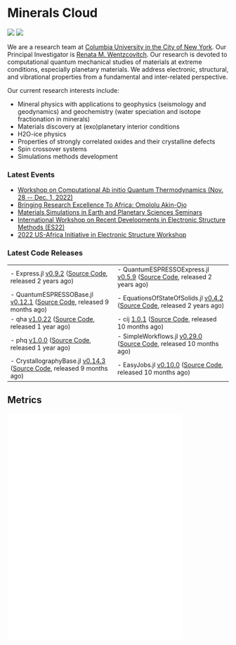 # Minerals Cloud



[![](https://img.shields.io/twitter/follow/MineralsCloud?style=social)](https://twitter.com/MineralsCloud)
[![](https://img.shields.io/badge/Contact_Us-green.svg)](mailto:rmw2150@columbia.edu)

We are a research team at [Columbia University in the City of New York](https://www.columbia.edu/).
Our Principal Investigator is [Renata M. Wentzcovitch](https://www.apam.columbia.edu/faculty/renata-wentzcovitch).
Our research is devoted to computational quantum mechanical studies of materials at extreme conditions, especially
planetary materials. We address electronic, structural, and vibrational properties from a fundamental and inter-related
perspective.

Our current research interests include:
- Mineral physics with applications to geophysics (seismology and geodynamics) and geochemistry (water speciation and
isotope fractionation in minerals)
- Materials discovery at (exo)planetary interior conditions
- H2O-ice physics
- Properties of strongly correlated oxides and their crystalline defects
- Spin crossover systems
- Simulations methods development

### Latest Events

- [Workshop on Computational Ab initio Quantum Thermodynamics (Nov. 28 -- Dec. 1, 2022)](https://github.com/MineralsCloud/WorkshopFall2022)
- [Bringing Research Excellence To Africa: Omololu Akin-Ojo](http://www.mineralscloud.com/events/)
- [Materials Simulations in Earth and Planetary Sciences Seminars](https://www.apam.columbia.edu/materials-simulations-earth-and-planetary-sciences-seminars)
- [International Workshop on Recent Developments in Electronic Structure Methods (ES22)](https://www.apam.columbia.edu/international-workshop-recent-developments-electronic-structure-es22-1)
- [2022 US-Africa Initiative in Electronic Structure Workshop](https://usafricainitiative.org/MayWorkshop2022/)

### Latest Code Releases

<table border="0">
    <tr>
        <td>
            - Express.jl <a href="https://github.com/MineralsCloud/Express.jl/releases/tag/v0.9.2">v0.9.2</a> (<a
                href="https://github.com/MineralsCloud/Express.jl">Source Code</a>, released
            2 years ago)
        </td>
        <td>
            - QuantumESPRESSOExpress.jl <a href="https://github.com/MineralsCloud/QuantumESPRESSOExpress.jl/releases/tag/v0.5.9">v0.5.9</a> (<a
                href="https://github.com/MineralsCloud/QuantumESPRESSOExpress.jl">Source Code</a>, released
            2 years ago)
        </td>
    </tr>
    <tr>
        <td>
            - QuantumESPRESSOBase.jl <a href="https://github.com/MineralsCloud/QuantumESPRESSOBase.jl/releases/tag/v0.12.1">v0.12.1</a> (<a
                href="https://github.com/MineralsCloud/QuantumESPRESSOBase.jl">Source Code</a>, released
            9 months ago)
        </td>
        <td>
            - EquationsOfStateOfSolids.jl <a href="https://github.com/MineralsCloud/EquationsOfStateOfSolids.jl/releases/tag/v0.4.2">v0.4.2</a> (<a
                href="https://github.com/MineralsCloud/EquationsOfStateOfSolids.jl">Source Code</a>, released
            2 years ago)
        </td>
    </tr>
    <tr>
        <td>
            - qha <a href="https://github.com/MineralsCloud/qha/releases/tag/v1.0.22">v1.0.22</a> (<a href="https://github.com/MineralsCloud/qha">Source Code</a>,
            released 1 year ago)
        </td>
        <td>
            - cij <a href="https://github.com/MineralsCloud/cij/releases/tag/1.0.1">1.0.1</a> (<a href="https://github.com/MineralsCloud/cij">Source Code</a>,
            released 10 months ago)
        </td>
    </tr>
    <tr>
        <td>
            - phq <a href="https://github.com/MineralsCloud/phq/releases/tag/1.0.0">v1.0.0</a> (<a href="https://github.com/MineralsCloud/phq">Source Code</a>,
            released 1 year ago)
        </td>
        <td>
            - SimpleWorkflows.jl <a href="https://github.com/MineralsCloud/SimpleWorkflows.jl/releases/tag/v0.29.0">v0.29.0</a> (<a
                href="https://github.com/MineralsCloud/SimpleWorkflows.jl">Source Code</a>, released
            10 months ago)
        </td>
    </tr>
    <tr>
        <td>
            - CrystallographyBase.jl <a href="https://github.com/MineralsCloud/CrystallographyBase.jl/releases/tag/v0.14.3">v0.14.3</a> (<a
                href="https://github.com/MineralsCloud/CrystallographyBase.jl">Source Code</a>, released
            9 months ago)
        </td>
        <td>
            - EasyJobs.jl <a href="https://github.com/MineralsCloud/EasyJobs.jl/releases/tag/v0.10.0">v0.10.0</a> (<a
                href="https://github.com/MineralsCloud/EasyJobs.jl">Source Code</a>, released
            10 months ago)
        </td>
    </tr>
</table>

## Metrics

<img align="center" src="https://raw.githubusercontent.com/MineralsCloud/.github/main/github-metrics.svg" alt="Metrics" width="400">
